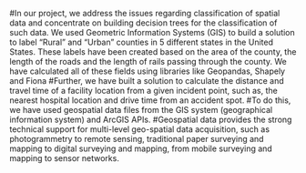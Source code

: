 #In our project, we address the issues regarding classification of spatial data and concentrate on building decision trees for the classification of such data. We used Geometric Information Systems (GIS) to build a solution to label “Rural” and “Urban” counties in 5 different states in the United States. These labels have been created based on the area of the county, the length of the roads and the length of rails passing through the county. We have calculated all of these fields using libraries like Geopandas, Shapely and Fiona 
#Further, we have built a solution to calculate the distance and travel time of a facility location from a given incident point, such as, the nearest hospital location and drive time from an accident spot.
#To do this, we have used geospatial data files from the GIS system (geographical information system) and ArcGIS APIs.
#Geospatial data provides the strong technical support for multi-level geo-spatial data acquisition, such as photogrammetry to remote sensing, traditional paper surveying and mapping to digital surveying and mapping, from mobile surveying and mapping to sensor networks.
